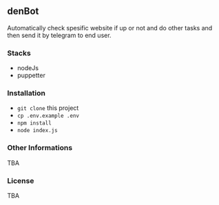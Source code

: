 
## denBot
Automatically check spesific website if up or not and do other tasks and then send it by telegram to end user.

### Stacks
- nodeJs
- puppetter

### Installation

- ```git clone``` this project
- ```cp .env.example .env```
- ```npm install```
- ```node index.js```

### Other Informations
TBA

### License
TBA
